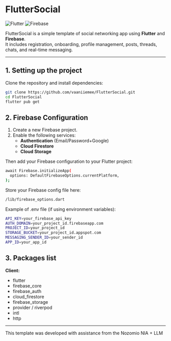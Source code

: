 # FlutterSocial

![Flutter](https://img.shields.io/badge/flutter-3.13.0-blue)
![Firebase](https://img.shields.io/badge/Firebase-Active-orange)



FlutterSocial is a simple template of social networking app using **Flutter** and **Firebase**.  
It includes registration, onboarding, profile management, posts, threads, chats, and real-time messaging.  

---

## 1. Setting up the project

Clone the repository and install dependencies:

```bash
git clone https://github.com/vaaniiemee/FlutterSocial.git
cd FlutterSocial
flutter pub get
```

## 2. Firebase Configuration

1. Create a new Firebase project.
2. Enable the following services:
   - **Authentication** (Email/Password+Google)
   - **Cloud Firestore**
   - **Cloud Storage**


Then add your Firebase configuration to your Flutter project:

```bash
await Firebase.initializeApp(
  options: DefaultFirebaseOptions.currentPlatform,
);
```

Store your Firebase config file here:

```bash
/lib/firebase_options.dart
```

Example of .env file (if using environment variables):

```bash
API_KEY=your_firebase_api_key
AUTH_DOMAIN=your_project_id.firebaseapp.com
PROJECT_ID=your_project_id
STORAGE_BUCKET=your_project_id.appspot.com
MESSAGING_SENDER_ID=your_sender_id
APP_ID=your_app_id

```

## 3. Packages list

**Client:**
- flutter
- firebase_core
- firebase_auth
- cloud_firestore
- firebase_storage
- provider / riverpod
- intl
- http

---

This template was developed with assistance from the Nozomio NIA + LLM
